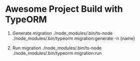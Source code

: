 # Awesome Project Build with TypeORM

1. Generate migration
./node_modules/.bin/ts-node ./node_modules/.bin/typeorm migration:generate -n {name}

2. Run migration
./node_modules/.bin/ts-node ./node_modules/.bin/typeorm migration:run
